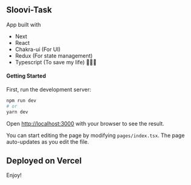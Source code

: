 ## Sloovi-Task

App built with

- Next
- React
- Chakra-ui (For UI)
- Redux (For state management)
- Typescript (To save my life) 🙂🙂🙂

#### Getting Started

First, run the development server:

```bash
npm run dev
# or
yarn dev
```

Open [http://localhost:3000](http://localhost:3000) with your browser to see the result.

You can start editing the page by modifying `pages/index.tsx`. The page auto-updates as you edit the file.

## Deployed on Vercel

Enjoy!
